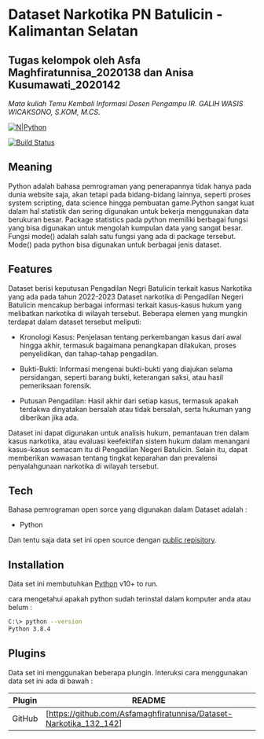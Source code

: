 # Dataset Narkotika PN Batulicin - Kalimantan Selatan
## Tugas kelompok oleh Asfa Maghfiratunnisa_2020138 dan Anisa Kusumawati_2020142
_Mata kuliah Temu Kembali Informasi_
_Dosen Pengampu IR. GALIH WASIS WICAKSONO, S.KOM, M.CS._

[![N|Python](https://upload.wikimedia.org/wikipedia/commons/f/f8/Python_logo_and_wordmark.svg)](https://www.python.org/downloads/)

[![Build Status](https://travis-ci.org/joemccann/dillinger.svg?branch=master)](https://travis-ci.org/joemccann/dillinger)

## Meaning
Python adalah bahasa pemrograman yang penerapannya tidak hanya pada dunia website saja, akan tetapi pada bidang-bidang lainnya, seperti proses system scripting, data science hingga pembuatan game.Python sangat kuat dalam hal statistik dan sering digunakan untuk bekerja menggunakan data berukuran besar. Package statistics pada python memiliki berbagai fungsi yang bisa digunakan untuk mengolah kumpulan data yang sangat besar. Fungsi mode() adalah salah satu fungsi yang ada di package tersebut. Mode() pada python bisa digunakan untuk berbagai jenis dataset.
## Features

Dataset berisi keputusan Pengadilan Negri Batulicin terkait kasus Narkotika yang ada pada tahun 2022-2023
Dataset narkotika di Pengadilan Negeri Batulicin mencakup berbagai informasi terkait kasus-kasus hukum yang melibatkan narkotika di wilayah tersebut. Beberapa elemen yang mungkin terdapat dalam dataset tersebut meliputi:
- Kronologi Kasus: Penjelasan tentang perkembangan kasus dari awal hingga akhir, termasuk bagaimana penangkapan dilakukan, proses penyelidikan, dan tahap-tahap pengadilan.

- Bukti-Bukti: Informasi mengenai bukti-bukti yang diajukan selama persidangan, seperti barang bukti, keterangan saksi, atau hasil pemeriksaan forensik.

- Putusan Pengadilan: Hasil akhir dari setiap kasus, termasuk apakah terdakwa dinyatakan bersalah atau tidak bersalah, serta hukuman yang diberikan jika ada.

Dataset ini dapat digunakan untuk analisis hukum, pemantauan tren dalam kasus narkotika, atau evaluasi keefektifan sistem hukum dalam menangani kasus-kasus semacam itu di Pengadilan Negeri Batulicin. Selain itu, dapat memberikan wawasan tentang tingkat keparahan dan prevalensi penyalahgunaan narkotika di wilayah tersebut.

## Tech

Bahasa pemrograman open sorce yang digunakan dalam Dataset adalah :

- Python

Dan tentu saja data set ini open source dengan [public repisitory]().

## Installation

Data set ini membutuhkan [Python](https://www.python.org/downloads/) v10+ to run.

cara mengetahui apakah python sudah terinstal dalam komputer anda atau belum :

```sh
C:\> python --version
Python 3.8.4
```


## Plugins

Data set ini menggunakan beberapa plungin. Interuksi cara menggunakan data set ini ada di bawah :

| Plugin | README |
| ------ | ------ |
| GitHub | [https://github.com/Asfamaghfiratunnisa/Dataset-Narkotika_132_142] |
 
